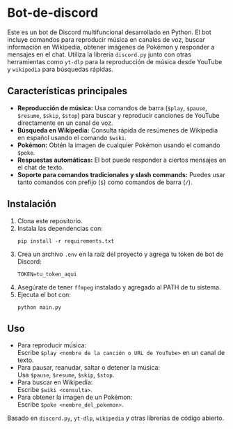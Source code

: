 # Bot-de-discord

Este es un bot de Discord multifuncional desarrollado en Python. El bot incluye comandos para reproducir música en canales de voz, buscar información en Wikipedia, obtener imágenes de Pokémon y responder a mensajes en el chat. Utiliza la librería `discord.py` junto con otras herramientas como `yt-dlp` para la reproducción de música desde YouTube y `wikipedia` para búsquedas rápidas.

## Características principales

- **Reproducción de música:** Usa comandos de barra (`$play`, `$pause`, `$resume`, `$skip`, `$stop`) para buscar y reproducir canciones de YouTube directamente en un canal de voz.
- **Búsqueda en Wikipedia:** Consulta rápida de resúmenes de Wikipedia en español usando el comando `$wiki`.
- **Pokémon:** Obtén la imagen de cualquier Pokémon usando el comando `$poke`.
- **Respuestas automáticas:** El bot puede responder a ciertos mensajes en el chat de texto.
- **Soporte para comandos tradicionales y slash commands:** Puedes usar tanto comandos con prefijo (`$`) como comandos de barra (`/`).

## Instalación

1. Clona este repositorio.
2. Instala las dependencias con:
   ```
   pip install -r requirements.txt
   ```
3. Crea un archivo `.env` en la raíz del proyecto y agrega tu token de bot de Discord:
   ```
   TOKEN=tu_token_aqui
   ```
4. Asegúrate de tener `ffmpeg` instalado y agregado al PATH de tu sistema.
5. Ejecuta el bot con:
   ```
   python main.py
   ```

## Uso

- Para reproducir música:  
  Escribe `$play <nombre de la canción o URL de YouTube>` en un canal de texto.
- Para pausar, reanudar, saltar o detener la música:  
  Usa `$pause`, `$resume`, `$skip`, `$stop`.
- Para buscar en Wikipedia:  
  Escribe `$wiki <consulta>`.
- Para obtener la imagen de un Pokémon:  
  Escribe `$poke <nombre_del_pokemon>`.
  
Basado en `discord.py`, `yt-dlp`, `wikipedia` y otras librerías de código abierto.
